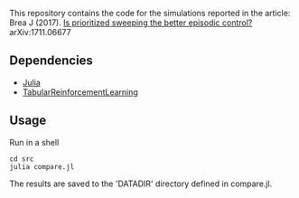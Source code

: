 This repository contains the code for the simulations reported in the article:
Brea J (2017). [Is prioritized sweeping the better episodic control?](https://arxiv.org/abs/1711.06677) arXiv:1711.06677

## Dependencies
* [Julia](https://julialang.org/downloads)
* [TabularReinforcementLearning](https://github.com/jbrea/TabularReinforcementLearning.jl/)

## Usage
Run in a shell 

```shell
cd src
julia compare.jl
```

The results are saved to the 'DATADIR' directory defined in compare.jl.
